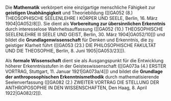 
Die **Mathematik** verkörpert eine einzigartige menschliche Fähigkeit zur **geistigen Unabhängigkeit** und Theoriebildung ([[GA052 (8.) THEOSOPHISCHE SEELENLEHRE I KÖRPER UND SEELE, Berlin, 16. März 1904|GA052/8]]). Sie dient als **Vorbereitung zur übersinnlichen Erkenntnis** durch interesselose Wahrheitsauffassung ([[GA052 (10.) THEOSOPHISCHE SEELENLEHRE III SEELE UND GEIST, Berlin, 30. März 1904|GA052/10]]) und bildet die **Grundlagenwissenschaft** für Denken und Erkenntnis, die zu geistiger Klarheit führt ([[GA053 (23.) DIE PHILOSOPHISCHE FAKULTÄT UND DIE THEOSOPHIE, Berlin, 8. Juni 1905|GA053/23]]).

Als **formale Wissenschaft** dient sie als Ausgangspunkt für die Entwicklung höherer Erkenntnisstufen in der Geisteswissenschaft ([[GA073a (4.) ERSTER VORTRAG, Stuttgart, 11. Januar 1921|GA073a/4]]) und bildet die **Grundlage der anthroposophischen Erkenntnismethodik** durch mathematisierende Seelenverfassung ([[GA082 (2.) ZWEITER VORTRAG DIE STELLUNG DER ANTHROPOSOPHIE IN DEN WISSENSCHAFTEN, Den Haag, 8. April 1922|GA082/2]]).
